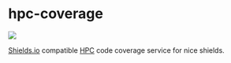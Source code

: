 # hpc-coverage
<a href="https://hpc-coverage.herokuapp.com/">
  <img src="https://heroku-badge.herokuapp.com/?app=hpc-coverage" />
</a>

[Shields.io](https://shields.io/) compatible [HPC](https://wiki.haskell.org/Haskell_program_coverage) code coverage service for nice shields.
